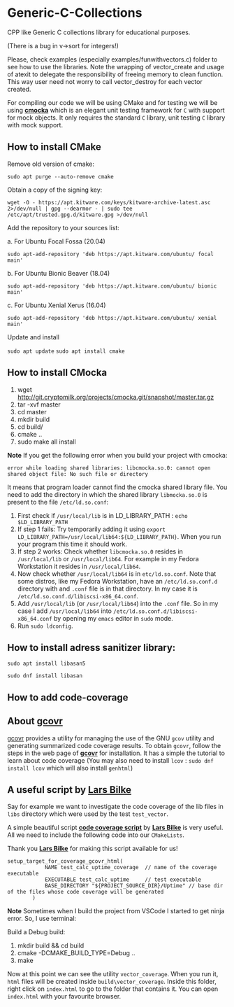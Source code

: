 # Generic-C-Collections

CPP like Generic C collections library for educational purposes.

(There is a bug in v->sort for integers!)

Please, check examples (especially examples/funwithvectors.c) folder to see how to use the libraries.
Note the wrapping of vector_create and usage of atexit to delegate the responsibility of freeing memory to clean function.
This way user need not worry to call vector_destroy for each vector created.

[cmocka]: https://api.cmocka.org/
[CMakeLists]: tests/CMakeLists.txt
[AddressSanitizer]: https://clang.llvm.org/docs/AddressSanitizer.html
[calculator_test]: https://git.cryptomilk.org/projects/cmocka.git/tree/example/calculator_test.c

For compiling our code we will be using CMake and for testing we will be using **[cmocka]** which is an elegant unit testing framework for `C` with support for mock objects. It only requires the standard `C` library, unit testing `C` library with mock support.

## How to install CMake
Remove old version of cmake:

`sudo apt purge --auto-remove cmake`

Obtain a copy of the signing key:

`wget -O - https://apt.kitware.com/keys/kitware-archive-latest.asc 2>/dev/null | gpg --dearmor - | sudo tee /etc/apt/trusted.gpg.d/kitware.gpg >/dev/null`

Add the repository to your sources list:

a. For Ubuntu Focal Fossa (20.04)

`sudo apt-add-repository 'deb https://apt.kitware.com/ubuntu/ focal main'`     

b. For Ubuntu Bionic Beaver (18.04)

`sudo apt-add-repository 'deb https://apt.kitware.com/ubuntu/ bionic main'`

c. For Ubuntu Xenial Xerus (16.04)

`sudo apt-add-repository 'deb https://apt.kitware.com/ubuntu/ xenial main'`

Update and install

`sudo apt update`
`sudo apt install cmake`


## How to install CMocka
1. wget http://git.cryptomilk.org/projects/cmocka.git/snapshot/master.tar.gz
2. tar -xvf master
3. cd master
4. mkdir build
5. cd build/
6. cmake ..
7. sudo make all install

**Note** If you get the following error when you build your project with cmocka:

`error while loading shared libraries: libcmocka.so.0: cannot open shared object file: No such file or directory`

It means that program loader cannot find the cmocka shared library file. You need to add the directory in which the shared library  `libmocka.so.0` is present to the file `/etc/ld.so.conf`:

1. First check if `/usr/local/lib` is in LD_LIBRARY_PATH : `echo $LD_LIBRARY_PATH`
2. If step 1 fails: Try temporarily adding it using `export LD_LIBRARY_PATH=/usr/local/lib64:${LD_LIBRARY_PATH}`. When you run your program this time it should work.
3. If step 2 works: Check whether `libcmocka.so.0` resides in `/usr/local/lib` or `/usr/local/lib64`. For example in my Fedora Workstation it resides in `/usr/local/lib64`.
4. Now check whether `/usr/local/lib64` is in `etc/ld.so.conf`. Note that some distros, like my Fedora Workstation, have an `/etc/ld.so.conf.d` directory with and `.conf` file is in that directory. In my case it is `/etc/ld.so.conf.d/libiscsi-x86_64.conf`.
5. Add `/usr/local/lib` (or `/usr/local/lib64`) into the `.conf` file. So in my case I add `/usr/local/lib64` into `/etc/ld.so.conf.d/libiscsi-x86_64.conf` by opening my `emacs` editor in `sudo` mode.
6. Run `sudo ldconfig`.

## How to install adress sanitizer library:
`sudo apt install libasan5`

`sudo dnf install libasan`

## How to add code-coverage

[gcovr]: https://gcovr.com/en/stable/
[code coverage script]: https://github.com/bilke/cmake-modules/blob/master/CodeCoverage.cmake
[Lars Bilke]: https://github.com/bilke

## About **[gcovr]**
[gcovr] provides a utility for managing the use of the GNU `gcov` utility and generating summarized code coverage results. 
To obtain `gcovr`, follow the steps in the web page of **[gcovr]** for installation. It has a simple the tutorial to learn about code coverage
(You may also need to install `lcov` : `sudo dnf install lcov` which will also install `genhtml`)


## A useful script by **[Lars Bilke]**

Say for example we want to investigate the code coverage of the lib files in `libs` directory which were
used by the test `test_vector`. 

A simple beautiful script **[code coverage script]** by **[Lars Bilke]** is very useful. All we need to include the following
code into our `CMakeLists`. 

Thank you **[Lars Bilke]** for making this script available for us!

```
setup_target_for_coverage_gcovr_html(
            NAME test_calc_uptime_coverage  // name of the coverage executable
            EXECUTABLE test_calc_uptime     // test executable
            BASE_DIRECTORY "${PROJECT_SOURCE_DIR}/Uptime" // base dir of the files whose code coverage will be generated
        )
```

**Note** Sometimes when I build the project from VSCode I started to get ninja error. So, I use terminal:

  Build a Debug build:
  1.  mkdir build && cd build
  2.  cmake -DCMAKE_BUILD_TYPE=Debug ..
  3.  make

Now at this point we can see the utility `vector_coverage`. When you run it, `html` files will be created inside
`build\vector_coverage`. Inside this folder, right click on `index.html` to go to the folder that contains it.
You can open `index.html` with your favourite browser.

